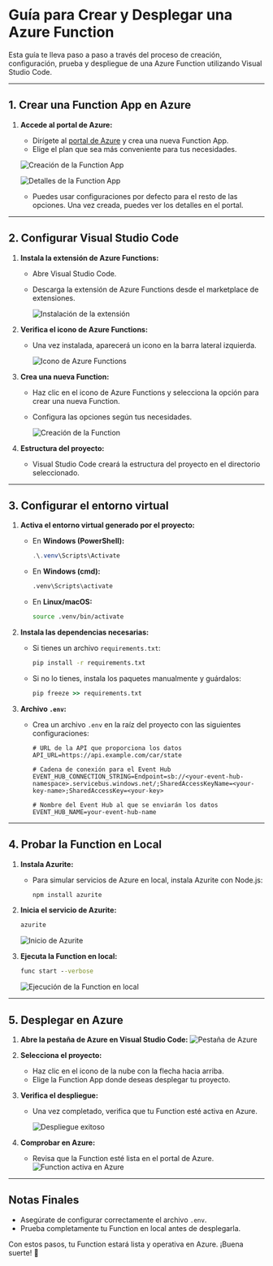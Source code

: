 # Guía para Crear y Desplegar una Azure Function

Esta guía te lleva paso a paso a través del proceso de creación, configuración, prueba y despliegue de una Azure Function utilizando Visual Studio Code.

---

## 1. Crear una Function App en Azure

1. **Accede al portal de Azure:**
   - Dirígete al [portal de Azure](https://portal.azure.com) y crea una nueva Function App.
   - Elige el plan que sea más conveniente para tus necesidades.

   ![Creación de la Function App]({A03F8AA8-6C79-4409-8572-AE88DD7B3853}.png)


   ![Detalles de la Function App]({A1E5C132-6FB1-453A-BCA8-F223B645198A}.png)

   - Puedes usar configuraciones por defecto para el resto de las opciones. Una vez creada, puedes ver los detalles en el portal.

---

## 2. Configurar Visual Studio Code

1. **Instala la extensión de Azure Functions:**
   - Abre Visual Studio Code.
   - Descarga la extensión de Azure Functions desde el marketplace de extensiones.

     ![Instalación de la extensión]({0EBF62FB-EEAE-42C5-B141-AD23B6756EAB}.png)

2. **Verifica el icono de Azure Functions:**
   - Una vez instalada, aparecerá un icono en la barra lateral izquierda.

     ![Icono de Azure Functions]({7608C350-FDAF-4C9C-BA24-71BDED22AB77}.png)

3. **Crea una nueva Function:**
   - Haz clic en el icono de Azure Functions y selecciona la opción para crear una nueva Function.
   - Configura las opciones según tus necesidades.

     ![Creación de la Function]({0BC3F783-6C69-429A-9E14-99B5FFFFB2C0}.png)

4. **Estructura del proyecto:**
   - Visual Studio Code creará la estructura del proyecto en el directorio seleccionado.

---

## 3. Configurar el entorno virtual

1. **Activa el entorno virtual generado por el proyecto:**
   - En **Windows (PowerShell):**
     ```powershell
     .\.venv\Scripts\Activate
     ```
   - En **Windows (cmd):**
     ```cmd
     .venv\Scripts\activate
     ```
   - En **Linux/macOS:**
     ```bash
     source .venv/bin/activate
     ```

2. **Instala las dependencias necesarias:**
   - Si tienes un archivo `requirements.txt`:
     ```cmd
     pip install -r requirements.txt
     ```
   - Si no lo tienes, instala los paquetes manualmente y guárdalos:
     ```cmd
     pip freeze >> requirements.txt
     ```

3. **Archivo `.env`:**
   - Crea un archivo `.env` en la raíz del proyecto con las siguientes configuraciones:
     ```plaintext
     # URL de la API que proporciona los datos
     API_URL=https://api.example.com/car/state

     # Cadena de conexión para el Event Hub
     EVENT_HUB_CONNECTION_STRING=Endpoint=sb://<your-event-hub-namespace>.servicebus.windows.net/;SharedAccessKeyName=<your-key-name>;SharedAccessKey=<your-key>

     # Nombre del Event Hub al que se enviarán los datos
     EVENT_HUB_NAME=your-event-hub-name
     ```

---

## 4. Probar la Function en Local

1. **Instala Azurite:**
   - Para simular servicios de Azure en local, instala Azurite con Node.js:
     ```cmd
     npm install azurite
     ```

2. **Inicia el servicio de Azurite:**
   ```cmd
   azurite
   ```
   ![Inicio de Azurite]({A7DBAD55-14EF-4375-975F-87C98900AE45}.png)

3. **Ejecuta la Function en local:**
   ```cmd
   func start --verbose
   ```
   ![Ejecución de la Function en local]({2965F868-2A91-466E-AABD-EEEB2DE99ACE}.png)

---

## 5. Desplegar en Azure

1. **Abre la pestaña de Azure en Visual Studio Code:**
   ![Pestaña de Azure]({C9F23CFB-4E6A-43AD-8CEC-7C8AD43BEF54}.png)

2. **Selecciona el proyecto:**
   - Haz clic en el icono de la nube con la flecha hacia arriba.
   - Elige la Function App donde deseas desplegar tu proyecto.

3. **Verifica el despliegue:**
   - Una vez completado, verifica que tu Function esté activa en Azure.

     ![Despliegue exitoso]({CE7075E5-D73D-4AD2-B8E5-109D1C32BECA}.png)

4. **Comprobar en Azure:**
   - Revisa que la Function esté lista en el portal de Azure.
     ![Function activa en Azure](image-1.png)

---

## Notas Finales

- Asegúrate de configurar correctamente el archivo `.env`.
- Prueba completamente tu Function en local antes de desplegarla.

Con estos pasos, tu Function estará lista y operativa en Azure. ¡Buena suerte! 🚀

